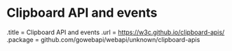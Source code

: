 # Clipboard API and events

.title = Clipboard API and events
.url = <https://w3c.github.io/clipboard-apis/>
.package = github.com/gowebapi/webapi/unknown/clipboard-apis
